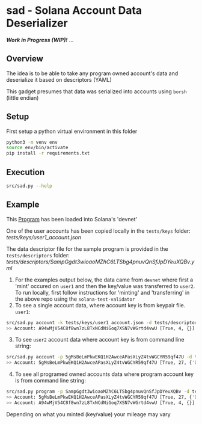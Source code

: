 # sad - Solana Account Data Deserializer

__*Work in Progress (WIP)!*__ ...

## Overview
The idea is to be able to take any program owned account's data and deserialize it based
on descriptors (YAML)

This gadget presumes that data was serialized into accounts using `borsh` (little endian)

## Setup
First setup a python virtual environment in this folder
```bash
python3 -m venv env
source env/bin/activate
pip install -r requirements.txt
```

## Execution
```bash
src/sad.py --help
```
## Example

This [Program](https://github.com/hashblock/solana-cli-program-template) has been loaded into Solana's 'devnet'

One of the user accounts has been copied locally in the `tests/keys` folder: *tests/keys/user1_account.json*

The data descriptor file for the sample program is provided in the `tests/descriptors` folder: *tests/descriptors/SampGgdt3wioaoMZhC6LTSbg4pnuvQnSfJpDYeuXQBv.yml*


1. For the examples output below, the data came from `devnet` where first a 'mint' occured on `user1` and then the key/value was transferred to `user2`. To run locally, first follow instructions for 'minting' and 'transferring' in the above repo using the `solana-test-validator`
2. To see a single account data, where account key is from keypair file. `user1`:
```bash
src/sad.py account -k tests/keys/user1_account.json -d tests/descriptors/SampGgdt3wioaoMZhC6LTSbg4pnuvQnSfJpDYeuXQBv.yml
>> Account: A94wMjV54C8f8wn7zL8TxNCdNiGoq7XSN7vWGrtd4vwU [True, 4, {}]
```
3. To see `user2` account data where account key is from command line string:
```bash
src/sad.py account -p 5gMsBeLmPkwEKQ1H2AwceAPasXLyZ4tvWGCYR59qf47U -d tests/descriptors/SampGgdt3wioaoMZhC6LTSbg4pnuvQnSfJpDYeuXQBv.yml
>> Account: 5gMsBeLmPkwEKQ1H2AwceAPasXLyZ4tvWGCYR59qf47U [True, 27, {'Dev1': 'A new value'}]
```
4. To see all programed owned accounts data where program account key is from command line string:
```bash
src/sad.py program -p SampGgdt3wioaoMZhC6LTSbg4pnuvQnSfJpDYeuXQBv -d tests/descriptors/SampGgdt3wioaoMZhC6LTSbg4pnuvQnSfJpDYeuXQBv.yml
>> Account: 5gMsBeLmPkwEKQ1H2AwceAPasXLyZ4tvWGCYR59qf47U [True, 27, {'Dev1': 'A new value'}]
>> Account: A94wMjV54C8f8wn7zL8TxNCdNiGoq7XSN7vWGrtd4vwU [True, 4, {}]
```
Depending on what you minted (key/value) your mileage may vary
